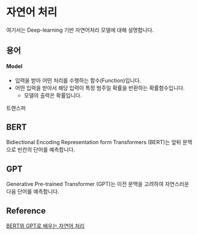 # 자연어 처리

여기서는 Deep-learning 기반 자연어처리 모델에 대해 설명합니다. 

## 용어

#### Model
- 입력을 받아 어떤 처리를 수행하는 함수(Function)입니다. 
- 어떤 입력을 받아서 해당 입력이 특정 범주일 확률을 반환하는 확률함수입니다. 
  - 모델의 출력은 확률입니다. 

트랜스퍼 

## BERT 

Bidiectional Encoding Representation form Transformers (BERT)는 앞뒤 문맥으로 빈칸의 단어를 예측합니다. 

## GPT

Generative Pre-trained Transformer (GPT)는 이전 문맥을 고려하여 자연스러운 다음 단어를 예측합니다. 



## Reference 

[BERT와 GPT로 배우는 자연어 처리](https://ratsgo.github.io/nlpbook/docs/tutorial_links)
